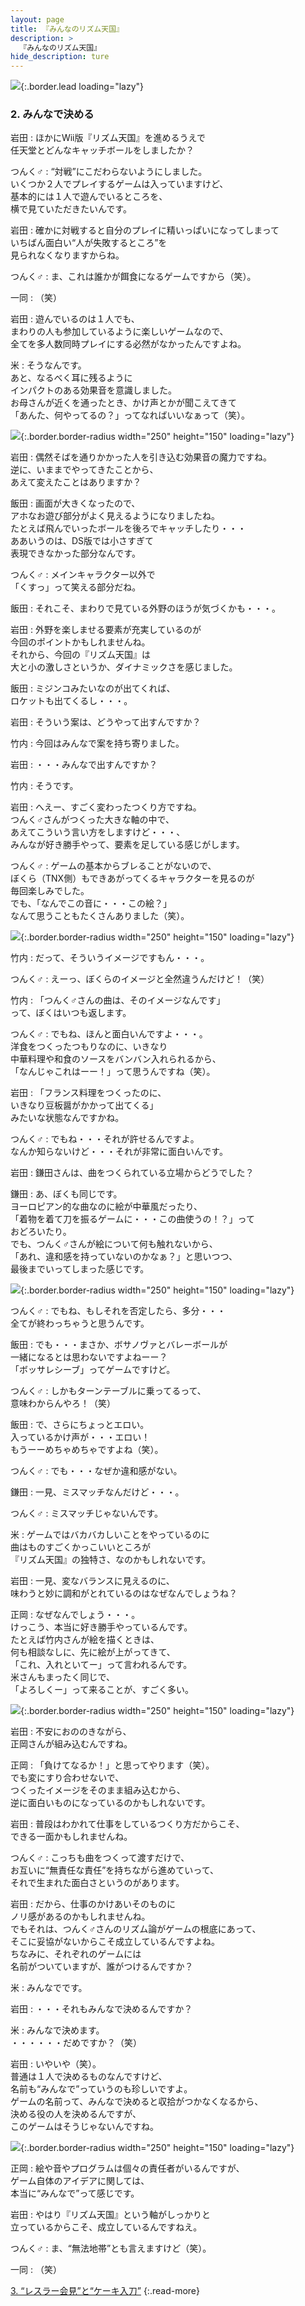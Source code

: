 ```yaml
---
layout: page
title: 『みんなのリズム天国』
description: >
  『みんなのリズム天国』
hide_description: ture
---
```


![](/interviews/jp/wii/somj/vol1/img/mainvisual2.jpg){:.border.lead loading="lazy"}

### 2. みんなで決める

岩田
: ほかにWii版『リズム天国』を進めるうえで<br>任天堂とどんなキャッチボールをしましたか？

つんく♂
: “対戦”にこだわらないようにしました。<br>いくつか２人でプレイするゲームは入っていますけど、<br>基本的には１人で遊んでいるところを、<br>横で見ていただきたいんです。

岩田
: 確かに対戦すると自分のプレイに精いっぱいになってしまって<br>いちばん面白い“人が失敗するところ”を<br>見られなくなりますからね。

つんく♂
: ま、これは誰かが餌食になるゲームですから（笑）。

一同
: （笑）

岩田
: 遊んでいるのは１人でも、<br>まわりの人も参加しているように楽しいゲームなので、<br>全てを多人数同時プレイにする必然がなかったんですよね。

米
: そうなんです。<br>あと、なるべく耳に残るように<br>インパクトのある効果音を意識しました。<br>お母さんが近くを通ったとき、かけ声とかが聞こえてきて<br>「あんた、何やってるの？」ってなればいいなぁって（笑）。

![](/interviews/jp/wii/somj/vol1/img/photo10.jpg){:.border.border-radius width="250" height="150" loading="lazy"}

岩田
: 偶然そばを通りかかった人を引き込む効果音の魔力ですね。<br>逆に、いままでやってきたことから、<br>あえて変えたことはありますか？

飯田
: 画面が大きくなったので、<br>アホなお遊び部分がよく見えるようになりましたね。<br>たとえば飛んでいったボールを後ろでキャッチしたり・・・<br>ああいうのは、DS版では小さすぎて<br>表現できなかった部分なんです。

つんく♂
: メインキャラクター以外で<br>「くすっ」って笑える部分だね。

飯田
: それこそ、まわりで見ている外野のほうが気づくかも・・・。

岩田
: 外野を楽しませる要素が充実しているのが<br>今回のポイントかもしれませんね。<br>それから、今回の『リズム天国』は<br>大と小の激しさというか、ダイナミックさを感じました。

飯田
: ミジンコみたいなのが出てくれば、<br>ロケットも出てくるし・・・。

岩田
: そういう案は、どうやって出すんですか？ 

竹内
: 今回はみんなで案を持ち寄りました。

岩田
: ・・・みんなで出すんですか？

竹内
: そうです。

岩田
: へえー、すごく変わったつくり方ですね。<br>つんく♂さんがつくった大きな軸の中で、<br>あえてこういう言い方をしますけど・・・、<br>みんなが好き勝手やって、要素を足している感じがします。

つんく♂
: ゲームの基本からブレることがないので、<br>ぼくら（TNX側）もできあがってくるキャラクターを見るのが<br>毎回楽しみでした。<br>でも、「なんでこの音に・・・この絵？」<br>なんて思うこともたくさんありました（笑）。

![](/interviews/jp/wii/somj/vol1/img/photo11.jpg){:.border.border-radius width="250" height="150" loading="lazy"}

竹内
: だって、そういうイメージですもん・・・。

つんく♂
: えーっ、ぼくらのイメージと全然違うんだけど！（笑）

竹内
: 「つんく♂さんの曲は、そのイメージなんです」<br>って、ぼくはいつも返します。

つんく♂
: でもね、ほんと面白いんですよ・・・。<br>洋食をつくったつもりなのに、いきなり<br>中華料理や和食のソースをバンバン入れられるから、<br>「なんじゃこれはーー！」って思うんですね（笑）。

岩田
: 「フランス料理をつくったのに、<br>いきなり豆板醤がかかって出てくる」<br>みたいな状態なんですかね。

つんく♂
: でもね・・・それが許せるんですよ。<br>なんか知らないけど・・・それが非常に面白いんです。

岩田
: 鎌田さんは、曲をつくられている立場からどうでした？

鎌田
: あ、ぼくも同じです。<br>ヨーロピアン的な曲なのに絵が中華風だったり、<br>「着物を着て刀を振るゲームに・・・この曲使うの！？」って<br>おどろいたり。<br>でも、つんく♂さんが絵について何も触れないから、<br>「あれ、違和感を持っていないのかなぁ？」と思いつつ、<br>最後までいってしまった感じです。

![](/interviews/jp/wii/somj/vol1/img/photo12.jpg){:.border.border-radius width="250" height="150" loading="lazy"}

つんく♂
: でもね、もしそれを否定したら、多分・・・<br>全てが終わっちゃうと思うんです。

飯田
: でも・・・まさか、ボサノヴァとバレーボールが<br>一緒になるとは思わないですよねーー？<br>「ボッサレシーブ」ってゲームですけど。

つんく♂
: しかもターンテーブルに乗ってるって、<br>意味わからんやろ！（笑）

飯田
: で、さらにちょっとエロい。<br>入っているかけ声が・・・エロい！<br>もうーーめちゃめちゃですよね（笑）。

つんく♂
: でも・・・なぜか違和感がない。

鎌田
: 一見、ミスマッチなんだけど・・・。

つんく♂
: ミスマッチじゃないんです。

米
: ゲームではバカバカしいことをやっているのに<br>曲はものすごくかっこいいところが<br>『リズム天国』の独特さ、なのかもしれないです。

岩田
: 一見、変なバランスに見えるのに、<br>味わうと妙に調和がとれているのはなぜなんでしょうね？

正岡
: なぜなんでしょう・・・。<br>けっこう、本当に好き勝手やっているんです。<br>たとえば竹内さんが絵を描くときは、<br>何も相談なしに、先に絵が上がってきて、<br>「これ、入れといてー」って言われるんです。<br>米さんもまったく同じで、<br>「よろしくー」って来ることが、すごく多い。

![](/interviews/jp/wii/somj/vol1/img/photo13.jpg){:.border.border-radius width="250" height="150" loading="lazy"}

岩田
: 不安におののきながら、<br>正岡さんが組み込むんですね。

正岡
: 「負けてなるか！」と思ってやります（笑）。<br>でも変にすり合わせないで、<br>つくったイメージをそのまま組み込むから、<br>逆に面白いものになっているのかもしれないです。

岩田
: 普段はわかれて仕事をしているつくり方だからこそ、<br>できる一面かもしれませんね。

つんく♂
: こっちも曲をつくって渡すだけで、<br>お互いに“無責任な責任”を持ちながら進めていって、<br>それで生まれた面白さというのがあります。

岩田
: だから、仕事のかけあいそのものに<br>ノリ感があるのかもしれませんね。<br>でもそれは、つんく♂さんのリズム論がゲームの根底にあって、<br>そこに妥協がないからこそ成立しているんですよね。<br>ちなみに、それぞれのゲームには<br>名前がついていますが、誰がつけるんですか？ 

米
: みんなでです。

岩田
: ・・・それもみんなで決めるんですか？

米
: みんなで決めます。<br>・・・・・・だめですか？（笑）

岩田
: いやいや（笑）。<br>普通は１人で決めるものなんですけど、<br>名前も“みんなで”っていうのも珍しいですよ。<br>ゲームの名前って、みんなで決めると収拾がつかなくなるから、<br>決める役の人を決めるんですが、<br>このゲームはそうじゃないんですね。

![](/interviews/jp/wii/somj/vol1/img/photo14.jpg){:.border.border-radius width="250" height="150" loading="lazy"}

正岡
: 絵や音やプログラムは個々の責任者がいるんですが、<br>ゲーム自体のアイデアに関しては、<br>本当に“みんなで”って感じです。

岩田
: やはり『リズム天国』という軸がしっかりと<br>立っているからこそ、成立しているんですねえ。

つんく♂
: ま、“無法地帯”とも言えますけど（笑）。

一同
: （笑）

[3. “レスラー会見”と“ケーキ入刀”](3.md)
{:.read-more}

